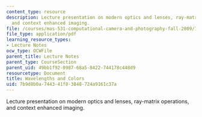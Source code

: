 ```yaml
---
content_type: resource
description: Lecture presentation on modern optics and lenses, ray-matrix operations,
  and context enhanced imaging.
file: /courses/mas-531-computational-camera-and-photography-fall-2009/7b9d8b0a744341f83848724a9161c37a_MITMAS_531F09_lec08_2.pdf
file_type: application/pdf
learning_resource_types:
- Lecture Notes
ocw_type: OCWFile
parent_title: Lecture Notes
parent_type: CourseSection
parent_uid: 49bb1f92-0987-68a5-8422-744178c448d9
resourcetype: Document
title: Wavelengths and Colors
uid: 7b9d8b0a-7443-41f8-3848-724a9161c37a
---
```

Lecture presentation on modern optics and lenses, ray-matrix operations, and context enhanced imaging.

